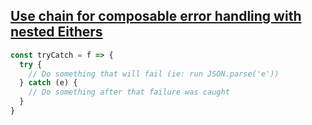 ## [Use chain for composable error handling with nested Eithers](https://egghead.io/lessons/javascript-composable-error-handling-with-either)

```js
const tryCatch = f => {
  try {
    // Do something that will fail (ie: run JSON.parse('e'))
  } catch (e) {
    // Do something after that failure was caught
  }
}
```